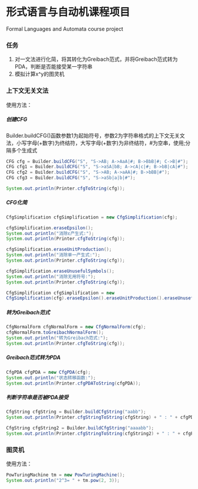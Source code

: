 # 形式语言与自动机课程项目
Formal Languages and Automata course project

### 任务

1. 对一文法进行化简，将其转化为Greibach范式，并将Greibach范式转为PDA，判断是否能接受某一字符串
2. 模拟计算x^y的图灵机

### 上下文无关文法

使用方法：

##### 创建CFG

Builder.buildCFG()函数参数1为起始符号，参数2为字符串格式的上下文无关文法，小写字母(+数字)为终结符，大写字母(+数字)为非终结符，#为空串，使用;分隔多个生成式

```java
CFG cfg = Builder.buildCFG("S", "S->AB; A->AaA|#; B->BbB|#; C->B|#");
CFG cfg1 = Builder.buildCFG("S", "S->aSA|bB; A->cA|c|#; B->bB|cA|#");
CFG cfg2 = Builder.buildCFG("S", "S->AB; A->aAA|#; B->bBB|#");
CFG cfg3 = Builder.buildCFG("S", "S->aSb|a|b|#");

System.out.println(Printer.cfgToString(cfg));
```

##### CFG化简

```java
CfgSimplification cfgSimplification = new CfgSimplification(cfg);

cfgSimplification.eraseEpsilon();
System.out.println("消除ε产生式:");
System.out.println(Printer.cfgToString(cfg));

cfgSimplification.eraseUnitProduction();
System.out.println("消除单一产生式:");
System.out.println(Printer.cfgToString(cfg));

cfgSimplification.eraseUnusefulSymbols();
System.out.println("消除无用符号:");
System.out.println(Printer.cfgToString(cfg));

CfgSimplification cfgSimplification = new 
CfgSimplification(cfg).eraseEpsilon().eraseUnitProduction().eraseUnusefulSymbols();
```

##### 转为Greibach范式

```java
CfgNormalForm cfgNormalForm = new CfgNormalForm(cfg);
cfgNormalForm.toGreibachNormalForm();
System.out.println("转为Greibach范式:");
System.out.println(Printer.cfgToString(cfg));
```

##### Greibach范式转为PDA

```java
CfgPDA cfgPDA = new CfgPDA(cfg);
System.out.println("状态转移函数:");
System.out.println(Printer.cfgPDAToString(cfgPDA));
```

##### 判断字符串是否被PDA接受

```java
CfgString cfgString = Builder.buildCfgString("aabb");
System.out.println(Printer.cfgStringToString(cfgString) + " : " + cfgPDA.acceptCfgString(cfgString));

CfgString cfgString2 = Builder.buildCfgString("aaaabb");
System.out.println(Printer.cfgStringToString(cfgString2) + " : " + cfgPDA.acceptCfgString(cfgString2));
```

### 图灵机

使用方法：

```java
PowTuringMachine tm = new PowTuringMachine();
System.out.println("2^3= " + tm.pow(2, 3));
```

